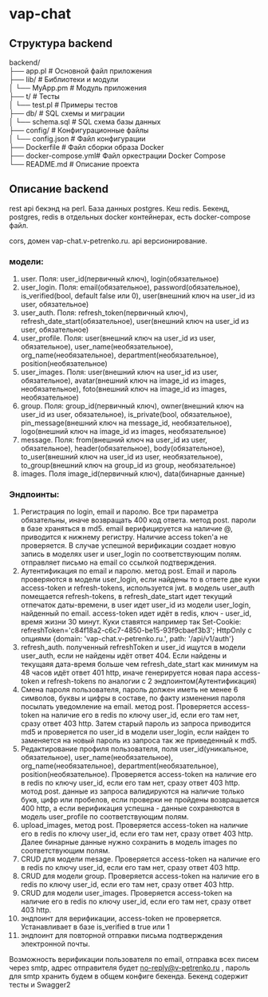 # vap-chat

## Структура backend

backend/  
├── app.pl            # Основной файл приложения  
├── lib/              # Библиотеки и модули  
│   └── MyApp.pm       # Модуль приложения  
├── t/                # Тесты  
│   └── test.pl        # Примеры тестов  
├── db/               # SQL схемы и миграции  
│   └── schema.sql     # SQL схема базы данных  
├── config/           # Конфигурационные файлы  
│   └── config.json    # Файл конфигурации  
├── Dockerfile        # Файл сборки образа Docker  
├── docker-compose.yml# Файл оркестрации Docker Compose  
└── README.md          # Описание проекта  

## Oписание backend
rest api бекэнд на perl. 
База данных postgres.
Кеш redis.
Бекенд, postgres, redis в отдельных docker контейнерах, есть docker-compose файл. 

cors, домен vap-chat.v-petrenko.ru.
api версионирование.

### модели:
1) user. Поля: user_id(первичный ключ), login(обязательное)
2) user_login. Поля: email(обязательное), password(обязательное), is_verified(bool, default false или 0), user(внешний ключ на user_id из user, обязательное)
3) user_auth. Поля: refresh_token(первичный ключ), refresh_date_start(обязательное), user(внешний ключ на user_id из user, обязательное)
4) user_profile. Поля: user(внешний ключ на user_id из user, обязательное), user_name(необязательное), org_name(необязательное), department(необязательное), position(необязательное)
5) user_images. Поля: user(внешний ключ на user_id из user, обязательное), avatar(внешний ключ на image_id из images, необязательное), foto(внешний ключ на image_id из images, необязательное)
6) group. Поля: group_id(первичный ключ), owner(внешний ключ на user_id из user, обязательное), is_private(bool, обязательное), pin_message(внешний ключ на message_id, необязательное), logo(внешний ключ на image_id из images, необязательное)
7) message. Поля: from(внешний ключ на user_id из user, обязательное), header(обязательное), body(обязательное), to_user(внешний ключ на user_id из user, необязательное), to_group(внешний ключ на group_id из group, необязательное)
8) images. Поля image_id(первичный ключ), data(бинарные данные) 

### Эндпоинты:
1) Регистрация по login, email и паролю. Все три параметра обязательны, иначе возвращать 400 код ответа. метод post. пароли в базе храняться в md5. email верифицируется на наличие @, приводится к нижнему регистру. Наличие access token'a не проверяется. В случае успешной верификации cоздает новую запись в моделях user и user_login по соответствующим полям. отправляет письмо на email со ссылкой подтверждения.
2) Аутентификация по email и паролю. метод post. Email и пароль проверяются в модели user_login, если найдены то в ответе две куки access-token и refresh-tokens, используется jwt. в модель user_auth помещается refresh-tokens, в refresh_date_start идет текущий отпечаток даты-времени, в user идет user_id из модели user_login, найденный по email. access-token идет идёт в redis, ключ - user_id, время жизни 30 минут. Куки ставятся например так Set-Cookie: refreshToken='c84f18a2-c6c7-4850-be15-93f9cbaef3b3'; HttpOnly с опциями {domain: 'vap-chat.v-petrenko.ru.',  path: '/api/v1/auth'}
3) refresh_auth. полученный refreshToken и user_id ищутся в модели user_auth, если не найдены идёт ответ 404. Если найдены и текущаяя дата-время больше чем refresh_date_start как минимум на 48 часов идёт ответ 401 http, иначе генерируется новая пара access-token и refresh-tokens по аналогии с 2 эндпоинтом(Аутентификация)
3) Смена пароля пользователя, пароль должен иметь не менее 6 символов, буквы и цифры в составе, по факту изменения пароля посылать уведомление на email. метод post. Проверяется access-token на наличие его в redis по ключу user_id, если его там нет, сразу ответ 403 http. Затем старый пароль из запроса  приводится md5 и проверяется по user_id в модели user_login, если найден то заменяется на новый пароль из запроса так же приведенный к md5.
4) Редактирование профиля пользователя, поля user_id(уникальное, обязательное), user_name(необязательное), org_name(необязательное), department(необязательное), position(необязательное). Проверяется access-token на наличие его в redis по ключу user_id, если его там нет, сразу ответ 403 http. мотод post. данные из запроса валидируются на наличие только букв, цифр или пробелов, если проверки не пройдены возвращается 400 http, а если верификация успешна - данные сохраняются в модель user_profile по соответствующим полям.
5) upload_images, метод post. Проверяется access-token на наличие его в redis по ключу user_id, если его там нет, сразу ответ 403 http. Далее бинарные данные нужно сохранить в модель images по соответствующим полям.
6) CRUD для модели mesage. Проверяется access-token на наличие его в redis по ключу user_id, если его там нет, сразу ответ 403 http.
7) CRUD для модели group. Проверяется access-token на наличие его в redis по ключу user_id, если его там нет, сразу ответ 403 http.
8) CRUD для модели user_images. Проверяется access-token на наличие его в redis по ключу user_id, если его там нет, сразу ответ 403 http.
9) эндпоинт для верификации, access-token не проверяется. Устанавливает в базе is_verified в true или 1
10) эндпоинт для повторной отправки письма подтверждения электронной почты.

Возможность верификации пользователя по email, отправка всех писем через smtp, адрес отправителя будет no-reply@v-petrenko.ru , пароль для smtp хранить будем в общем конфиге бекенда.
Бекенд содержит тесты и Swagger2